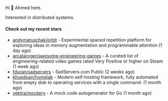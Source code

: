 Hi 👋 Ahmed here.

Interested in distributed systems.

#### Check out my recent stars

- [andymatuschak/orbit](https://github.com/andymatuschak/orbit) - Experimental spaced repetition platform for exploring ideas in memory augmentation and programmable attention (1 day ago)
- [arcataroger/awesome-engineering-games](https://github.com/arcataroger/awesome-engineering-games) - A curated list of engineering-related video games rated Very Positive or higher on Steam (1 week ago)
- [fduran/sadservers](https://github.com/fduran/sadservers) - SadServers.com Public (2 weeks ago)
- [khuedoan/homelab](https://github.com/khuedoan/homelab) - Modern self-hosting framework, fully automated from empty disk to operating services with a single command. (1 month ago)
- [vektra/mockery](https://github.com/vektra/mockery) - A mock code autogenerator for Go (1 month ago)

